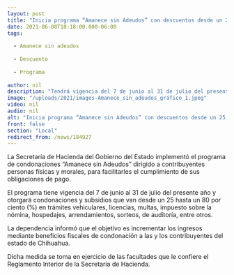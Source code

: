 ```yaml
---
layout: post
title: "Inicia programa “Amanece sin Adeudos” con descuentos desde un 25 hasta un 80%"
date: 2021-06-08T18:18:00.000-06:00
tags:
  
  - Amanece sin adeudos
  
  - Descuento
  
  - Programa
  
author: nil
description: "Tendrá vigencia del 7 de junio al 31 de julio del presente año en todas las oficinas de Recaudación de Rentas del estado"
image: "/uploads/2021/images-Amanece_sin_adeudos_gráfico_1.jpeg"
video: nil
audio: nil
alt: "Inicia programa “Amanece sin Adeudos” con descuentos desde un 25 hasta un 80%"
front: false
section: "Local"
redirect_from: /news/184927
---
```


La Secretaría de Hacienda del Gobierno del Estado implementó el programa de condonaciones “Amanece sin Adeudos” dirigido a contribuyentes personas físicas y morales, para facilitarles el cumplimiento de sus obligaciones de pago.

El programa tiene vigencia del 7 de junio al 31 de julio del presente año y otorgará condonaciones y subsidios que van desde un 25 hasta un 80 por ciento (%) en trámites vehiculares, licencias, multas, impuesto sobre la nómina, hospedajes, arrendamientos, sorteos, de auditoría, entre otros.

La dependencia informó que el objetivo es incrementar los ingresos mediante beneficios fiscales de condonación a las y los contribuyentes del estado de Chihuahua.

Dicha medida se toma en ejercicio de las facultades que le confiere el Reglamento Interior de la Secretaría de Hacienda.